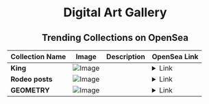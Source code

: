 <div align="center">

# Digital Art Gallery

## Trending Collections on OpenSea

| Collection Name                       | Image                                                                                     | Description                       | OpenSea Link                                                                                          |
|---------------------------------------|-------------------------------------------------------------------------------------------|-----------------------------------|--------------------------------------------------------------------------------------------------------|
| **King** | ![Image](https://i.seadn.io/s/raw/files/e2d4f72f71031598da1bf98a0d210d62.png?w=500&auto=format?w=200&auto=format) |  | <details><summary>Link</summary>[King](https://opensea.io/collection/king-475)</details> |
| **Rodeo posts** | ![Image](https://i.seadn.io/s/raw/files/24c202785c244543dbe6999115be7b65.png?w=500&auto=format?w=200&auto=format) |  | <details><summary>Link</summary>[Rodeo posts](https://opensea.io/collection/rodeo-posts-11999)</details> |
| **GEOMETRY** | ![Image](https://i.seadn.io/s/raw/files/f862a4cdecfd3f69c8cf287e6ec8016f.jpg?w=500&auto=format?w=200&auto=format) |  | <details><summary>Link</summary>[GEOMETRY](https://opensea.io/collection/geometry-87)</details> |

</div>